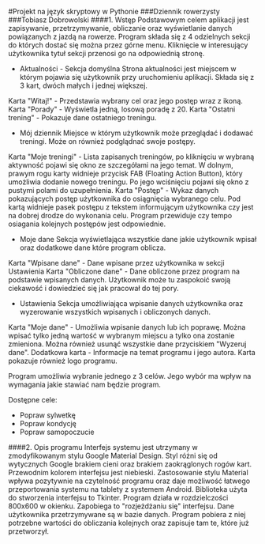 #Projekt na język skryptowy w Pythonie
###Dziennik rowerzysty
###Tobiasz Dobrowolski
####1. Wstęp
Podstawowym celem aplikacji jest zapisywanie, przetrzymywanie, obliczanie oraz wyświetlanie danych powiązanych z jazdą na rowerze. Program składa się z 4 odzielnych sekcji do których dostać się można przez górne menu. Kliknięcie w interesujący użytkownika tytuł sekcji przenosi go na odpowiednią stronę.

- Aktualności - Sekcja domyślna
Strona aktualności jest miejscem w którym pojawia się użytkownik przy uruchomieniu aplikacji. Składa się z 3 kart, dwóch małych i jednej większej.

Karta "Witaj!" - Przedstawia wybrany cel oraz jego postęp wraz z ikoną.
Karta "Porady" - Wyświetla jedną, losową poradę z 20.
Karta "Ostatni trening" - Pokazuje dane ostatniego treningu.

- Mój dziennik
Miejsce w którym użytkownik może przeglądać i dodawać treningi. Może on również podglądnać swoje postępy.

Karta "Moje treningi" - Lista zapisanych treningów, po kliknięciu w wybraną aktywność pojawi się okno ze szczegółami na jego temat. W dolnym, prawym rogu karty widnieje przycisk FAB (Floating Action Button), który umożliwia dodanie nowego treningu. Po jego wciśnięciu pojawi się okno z pustymi polami do uzupełnienia.
Karta "Postęp" - Wykaz danych pokazujących postęp użytkownika do osiągnięcia wybranego celu. Pod kartą widnieje pasek postępu z tekstem informującym użytkownika czy jest na dobrej drodze do wykonania celu. Program przewiduje czy tempo osiagania kolejnych postępów jest odpowiednie.

- Moje dane
Sekcja wyświetlająca wszystkie dane jakie użytkownik wpisał oraz dodatkowe dane które program oblicza.

Karta "Wpisane dane" - Dane wpisane przez użytkownika w sekcji Ustawienia
Karta "Obliczone dane" - Dane obliczone przez program na podstawie wpisanych danych. Użytkownik może tu zaspokoić swoją ciekawość i dowiedzieć się jak pracował do tej pory.

- Ustawienia
Sekcja umożliwiająca wpisanie danych użytkownika oraz wyzerowanie wszystkich wpisanych i obliczonych danych.

Karta "Moje dane" - Umożliwia wpisanie danych lub ich poprawę. Można wpisać tylko jedną wartość w wybranym miejscu a tylko ona zostanie zmieniona. Można również usunąć wszystkie dane przyciskiem "Wyzeruj dane".
Dodatkowa karta - Informacje na temat programu i jego autora. Karta pokazuje również logo programu.

Program umożliwia wybranie jednego z 3 celów. Jego wybór ma wpływ na wymagania jakie stawiać nam będzie program.

Dostępne cele:
- Popraw sylwetkę
- Popraw kondycję
- Popraw samopoczucie

####2. Opis programu
Interfejs systemu jest utrzymany w zmodyfikowanym stylu Google Material Design. Styl różni się od wytycznych Google brakiem cieni oraz brakiem zaokrąglonych rogów kart. Przewodnim kolorem interfejsu jest niebieski. Zastosowanie stylu Material wpływa pozytywnie na czytelność programu oraz daje możliwość łatwego przeportowania systemu na tablety z systemem Android. Biblioteka użyta do stworzenia interfejsu to Tkinter. Program działa w rozdzielczości 800x600 w okienku. Zapobiega to "rozjeżdżaniu się" interfejsu. Dane użytkownika przetrzymywane są w bazie danych. Program pobiera z niej potrzebne wartości do obliczania kolejnych oraz zapisuje tam te, które już przetworzył. 
